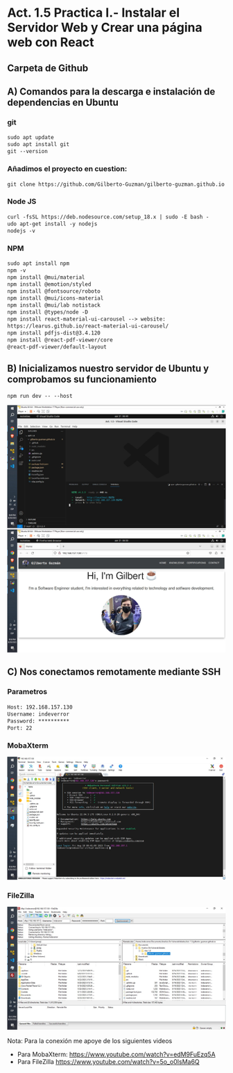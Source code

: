 # Act. 1.5 Practica I.- Instalar el Servidor Web y Crear una página web con React

## Carpeta de Github


## A) Comandos para la descarga e instalación de dependencias en Ubuntu

### git
    sudo apt update
    sudo apt install git
    git --version

### Añadimos el proyecto en cuestion:

    git clone https://github.com/Gilberto-Guzman/gilberto-guzman.github.io

### Node JS
    curl -fsSL https://deb.nodesource.com/setup_18.x | sudo -E bash -
    udo apt-get install -y nodejs
    nodejs -v

### NPM
    sudo apt install npm
    npm -v
    npm install @mui/material
    npm install @emotion/styled
    npm install @fontsource/roboto
    npm install @mui/icons-material
    npm install @mui/lab notistack
    npm install @types/node -D 
    npm install react-material-ui-carousel --> website: https://learus.github.io/react-material-ui-carousel/
    npm install pdfjs-dist@3.4.120
    npm install @react-pdf-viewer/core
    @react-pdf-viewer/default-layout

## B) Inicializamos nuestro servidor de Ubuntu y comprobamos su funcionamiento

    npm run dev -- --host

![](imgs/capture_1.jpeg)
![](imgs/capture_2.jpeg)

## C) Nos conectamos remotamente mediante SSH

### Parametros
    Host: 192.168.157.130
    Username: indeverror
    Password: **********
    Port: 22

### MobaXterm
![](imgs/capture_3.jpeg)
### FileZilla
![](imgs/capture_4.jpeg)

Nota: Para la conexión me apoye de los siguientes videos
- Para MobaXterm: https://www.youtube.com/watch?v=edM9FuEzq5A
- Para FileZilla https://www.youtube.com/watch?v=5o_o0IsMa6Q
